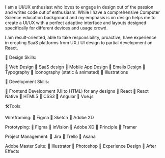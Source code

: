 I am a UI/UX enthusiast who loves to engage in design out of the passion and writes code out of enthusiasm. While I have a comprehensive Computer Science education background and my emphasis is on design helps me to create a UI/UX with a perfect adaptive interface and layouts designed specifically for different devices and usage crowd.

I am result-oriented, able to take responsibility, proactive, have experience in creating SaaS platforms from UX / UI design to partial development on React.

🤖 Design Skills:

🔶 Web Design 🔶 SaaS design 🔶 Mobile App Design 🔶 Emails Design
🔶 Typography 🔶 Iconography (static & animated) 🔶 Illustrations

🧱 Development Skills:

💎 Frontend Development (UI to HTML) for any designs
💎 React 💎 React Native 💎 HTML5 💎 CSS3 💎 Angular 💎 Vue.js

🛠Tools:

Wireframing:
🔷 Figma 🔷 Sketch 🔷 Adobe XD

Prototyping:
🔷 Figma 🔷 inVision 🔷 Adobe XD 🔷 Principle 🔷 Framer

Project Management:
🔷 Jira 🔷 Trello 🔷 Asana

Adobe Master Suite:
🔷 Illustrator 🔷 Photoshop 🔷 Experience Design 🔷 After Effects
